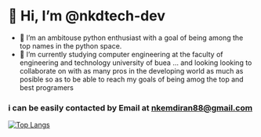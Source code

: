 # 👋 Hi, I’m @nkdtech-dev
- 👀 I’m an ambitouse python enthusiast with a goal of being among the top names in the python space.
- 🌱 I’m currently studying computer engineering at the faculty of engineering and technology university of buea ...
 and looking looking to collaborate on with as many pros in the  developing world as much as posible so as to be able to reach my goals of being amog the top and best programers 

### i can be easily contacted by Email at [nkemdiran88@gmail.com](nkemdiran88@gmail.com)

<!---
nkdtech-dev/nkdtech-dev is a ✨ special ✨ repository because its `README.md` (this file) appears on your GitHub profile.
You can click the Preview link to take a look at your changes.
--->
[![Top Langs](https://github-readme-stats.vercel.app/api/top-langs/?username=nkdtech-dev&layout=compact&theme=vision-friendly-dark)](https://github.com/anuraghazra/github-readme-stats)
